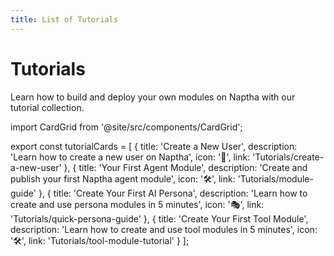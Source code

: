 ```yaml
---
title: List of Tutorials
---
```


# Tutorials


Learn how to build and deploy your own modules on Naptha with our tutorial collection.

import CardGrid from '@site/src/components/CardGrid';

export const tutorialCards = [
  {
    title: 'Create a New User',
    description: 'Learn how to create a new user on Naptha',
    icon: '👤',
    link: 'Tutorials/create-a-new-user'
  },
  {
    title: 'Your First Agent Module',
    description: 'Create and publish your first Naptha agent module',
    icon: '🛠️',
    link: 'Tutorials/module-guide'
  },
  {
    title: 'Create Your First AI Persona',
    description: 'Learn how to create and use persona modules in 5 minutes',
    icon: '🎭',
    link: 'Tutorials/quick-persona-guide'
  },
  {
    title: 'Create Your First Tool Module',
    description: 'Learn how to create and use tool modules in 5 minutes',
    icon: '🛠️',
    link: 'Tutorials/tool-module-tutorial'
  }
];

<CardGrid cards={tutorialCards} /> 